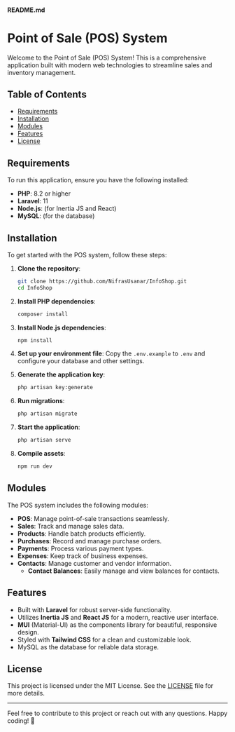 #### README.md

# Point of Sale (POS) System

Welcome to the Point of Sale (POS) System! This is a comprehensive application built with modern web technologies to streamline sales and inventory management. 

## Table of Contents
- [Requirements](#requirements)
- [Installation](#installation)
- [Modules](#modules)
- [Features](#features)
- [License](#license)

## Requirements

To run this application, ensure you have the following installed:

- **PHP**: 8.2 or higher
- **Laravel**: 11
- **Node.js**: (for Inertia JS and React)
- **MySQL**: (for the database)

## Installation

To get started with the POS system, follow these steps:

1. **Clone the repository**:
   ```bash
   git clone https://github.com/NifrasUsanar/InfoShop.git
   cd InfoShop
   ```

2. **Install PHP dependencies**:
   ```bash
   composer install
   ```

3. **Install Node.js dependencies**:
   ```bash
   npm install
   ```

4. **Set up your environment file**:
   Copy the `.env.example` to `.env` and configure your database and other settings.

5. **Generate the application key**:
   ```bash
   php artisan key:generate
   ```

6. **Run migrations**:
   ```bash
   php artisan migrate
   ```

7. **Start the application**:
   ```bash
   php artisan serve
   ```

8. **Compile assets**:
   ```bash
   npm run dev
   ```

## Modules

The POS system includes the following modules:

- **POS**: Manage point-of-sale transactions seamlessly.
- **Sales**: Track and manage sales data.
- **Products**: Handle batch products efficiently.
- **Purchases**: Record and manage purchase orders.
- **Payments**: Process various payment types.
- **Expenses**: Keep track of business expenses.
- **Contacts**: Manage customer and vendor information.
  - **Contact Balances**: Easily manage and view balances for contacts.

## Features

- Built with **Laravel** for robust server-side functionality.
- Utilizes **Inertia JS** and **React JS** for a modern, reactive user interface.
- **MUI** (Material-UI) as the components library for beautiful, responsive design.
- Styled with **Tailwind CSS** for a clean and customizable look.
- MySQL as the database for reliable data storage.

## License

This project is licensed under the MIT License. See the [LICENSE](LICENSE) file for more details.

---

Feel free to contribute to this project or reach out with any questions. Happy coding! 🚀
